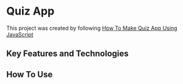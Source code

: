 # Quiz App
This project was created by following [How To Make Quiz App Using JavaScript](https://youtu.be/PBcqGxrr9g8?si=yXijvm2gLbQCZh-L)

## Key Features and Technologies

## How To Use
